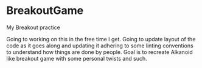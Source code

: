 # BreakoutGame
My Breakout practice

Going to working on this in the free time I get. Going to update layout of the code as it goes along and updating it adhering to some linting conventions to understand how things are done by people. Goal is to recreate Alkanoid like breakout game with some personal twists and such.